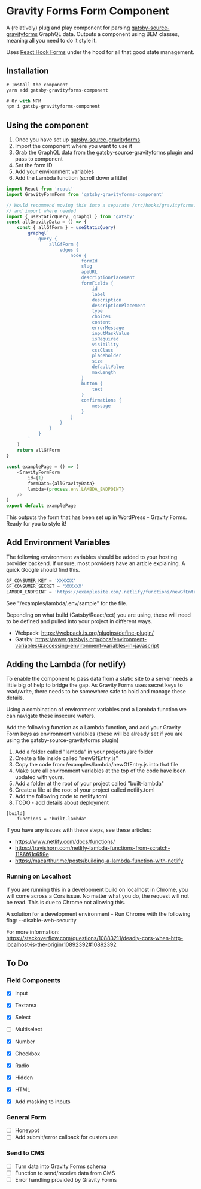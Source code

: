 # Gravity Forms Form Component

A (relatively) plug and play component for parsing [gatsby-source-gravityforms](https://www.npmjs.com/package/gatsby-source-gravityforms) GraphQL data. Outputs a component using BEM classes, meaning all you need to do it style it.

Uses [React Hook Forms](https://react-hook-form.com/) under the hood for all that good state management.

## Installation

```js
# Install the component
yarn add gatsby-gravityforms-component

# Or with NPM
npm i gatsby-gravityforms-component
```

## Using the component

1. Once you have set up [gatsby-source-gravityforms](https://www.npmjs.com/package/gatsby-source-gravityforms)
2. Import the component where you want to use it
3. Grab the GraphQL data from the gatsby-source-gravityforms plugin and pass to component
4. Set the form ID
5. Add your environment variables
6. Add the Lambda function (scroll down a little)

```js
import React from 'react'
import GravityFormForm from 'gatsby-gravityforms-component'

// Would recommend moving this into a separate /src/hooks/gravityforms.js file
// and import where needed
import { useStaticQuery, graphql } from 'gatsby'
const allGravityData = () => {
    const { allGfForm } = useStaticQuery(
        graphql`
            query {
                allGfForm {
                    edges {
                        node {
                            formId
                            slug
                            apiURL
                            descriptionPlacement
                            formFields {
                                id
                                label
                                description
                                descriptionPlacement
                                type
                                choices
                                content
                                errorMessage
                                inputMaskValue
                                isRequired
                                visibility
                                cssClass
                                placeholder
                                size
                                defaultValue
                                maxLength
                            }
                            button {
                                text
                            }
                            confirmations {
                                message
                            }
                        }
                    }
                }
            }
        `
    )
    return allGfForm
}

const examplePage = () => (
    <GravityFormForm
        id={1}
        formData={allGravityData}
        lambda={process.env.LAMBDA_ENDPOINT}
    />
)
export default examplePage
```

This outputs the form that has been set up in WordPress - Gravity Forms. Ready for you to style it!

## Add Environment Variables

The following environment variables should be added to your hosting provider backend. If unsure, most providers have an article explaining. A quick Google should find this.

```js
GF_CONSUMER_KEY = 'XXXXXX'
GF_CONSUMER_SECRET = 'XXXXXX'
LAMBDA_ENDPOINT = 'https://examplesite.com/.netlify/functions/newGfEntry'
```

See "/examples/lambda/.env/sample" for the file.

Depending on what build (Gatsby/React/ect) you are using, these will need to be defined and pulled into your project in different ways.

-   Webpack: https://webpack.js.org/plugins/define-plugin/
-   Gatsby: https://www.gatsbyjs.org/docs/environment-variables/#accessing-environment-variables-in-javascript

## Adding the Lambda (for netlify)

To enable the component to pass data from a static site to a server needs a little big of help to bridge the gap. As Gravity Forms uses secret keys to read/write, there needs to be somewhere safe to hold and manage these details.

Using a combination of environment variables and a Lambda function we can navigate these insecure waters.

Add the following function as a Lambda function, and add your Gravity Form keys as environment variables (these will be already set if you are using the gatsby-source-gravityforms plugin)

1. Add a folder called "lambda" in your projects /src folder
2. Create a file inside called "newGfEntry.js"
3. Copy the code from /examples/lambda/newGfEntry.js into that file
4. Make sure all environment variables at the top of the code have been updated with yours.
5. Add a folder at the root of your project called "built-lambda"
6. Create a file at the root of your project called netlify.toml
7. Add the following code to netlify.toml
8. TODO - add details about deployment

```
[build]
    functions = "built-lambda"

```

If you have any issues with these steps, see these articles:

-   https://www.netlify.com/docs/functions/
-   https://travishorn.com/netlify-lambda-functions-from-scratch-1186f61c659e
-   https://macarthur.me/posts/building-a-lambda-function-with-netlify

### Running on Localhost

If you are running this in a development build on localhost in Chrome, you will come across a Cors issue. No matter what you do, the request will not be read. This is due to Chrome not allowing this.

A solution for a development environment - Run Chrome with the following flag: --disable-web-security

For more information: https://stackoverflow.com/questions/10883211/deadly-cors-when-http-localhost-is-the-origin/10892392#10892392

## To Do

### Field Components

-   [x] Input
-   [x] Textarea
-   [x] Select
-   [ ] Multiselect
-   [x] Number
-   [x] Checkbox
-   [x] Radio
-   [x] Hidden
-   [x] HTML

-   [x] Add masking to inputs

### General Form

-   [ ] Honeypot
-   [ ] Add submit/error callback for custom use

### Send to CMS

-   [ ] Turn data into Gravity Forms schema
-   [ ] Function to send/receive data from CMS
-   [ ] Error handling provided by Gravity Forms
